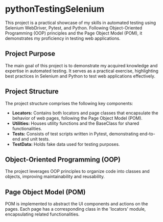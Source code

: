 # pythonTestingSelenium

This project is a practical showcase of my skills in automated testing using Selenium WebDriver, Pytest, and Python. Following Object-Oriented Programming (OOP) principles and the Page Object Model (POM), it demonstrates my proficiency in testing web applications.

## Project Purpose

The main goal of this project is to demonstrate my acquired knowledge and expertise in automated testing. It serves as a practical exercise, highlighting best practices in Selenium and Python to test web applications effectively.


## Project Structure

The project structure comprises the following key components:

- **Locators:** Contains both locators and page classes that encapsulate the behavior of web pages, following the Page Object Model (POM).
- **Utilities:** Houses utility functions and the BaseClass for shared functionalities.
- **Tests:** Consists of test scripts written in Pytest, demonstrating end-to-end and unit tests.
- **TestData:** Holds fake data used for testing purposes.

## Object-Oriented Programming (OOP)

The project leverages OOP principles to organize code into classes and objects, improving maintainability and reusability.

## Page Object Model (POM)

POM is implemented to abstract the UI components and actions on the pages. Each page has a corresponding class in the 'locators' module, encapsulating related functionalities.
